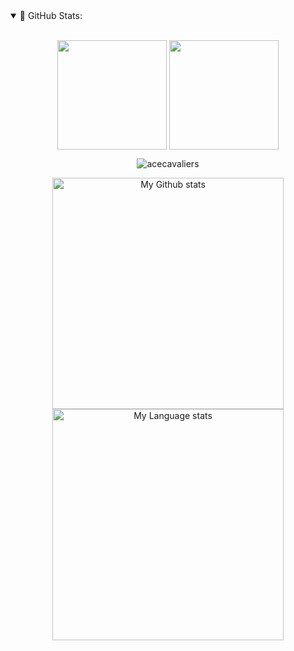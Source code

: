 <details open="">
<summary>
 📔 GitHub Stats:
</summary>
<br>
<p align="center">
  <a "https://github.com/acecavaliers">
    <img align="center"  height="175px" src="https://github-readme-stats.vercel.app/api?username=acecavaliers&show_icons=true&hide_border=true&title_color=94b4a4&amp&icon_color=FFFFFF&amp&text_color=FFFFFF&amp&bg_color=000000&count_private=true&include_all_commits=true"/>
  </a>
  <a href="https://github.com/acecavaliers">
    <img align="center" height="175px"  src="https://github-readme-stats.vercel.app/api/top-langs/?username=acecavaliers&text_color=FFFFFF&bg_color=000000&title_color=94b4a4&langs_count=15&layout=compact&hide_border=true" />
  </a>
</p>
  <p align="center"><img align="center" src="https://github-readme-streak-stats.herokuapp.com/?user=acecavaliers&text_color=FFFFFF&bg_color=000000&title_color=94b4a4&langs_count=15&layout=compact&hide_border=true" alt="acecavaliers" /></p>
</details>




<div align="center"> 
  <a href="https://github.com/acecavaliers#gh-light-mode-only">
    <img
      src="https://github-readme-stats-steel-omega.vercel.app/api?username=acecavaliers&show_icons=true&include_all_commits=true&hide_border=true&number_format=long&rank_icon=percentile&show=reviews,discussions_started,discussions_answered,prs_merged,prs_merged_percentage#gh-light-mode-only"
      alt="My Github stats"
      height="370"
    />
  </a>
  <a href="https://github.com/acecavaliers#gh-light-mode-only">
    <img
      src="https://github-readme-stats-steel-omega.vercel.app/api/top-langs/?username=acecavaliers&layout=pie&hide_border=true&langs_count=10#gh-light-mode-only"
      alt="My Language stats"
      height="370"
    />
  </a>
</div>
